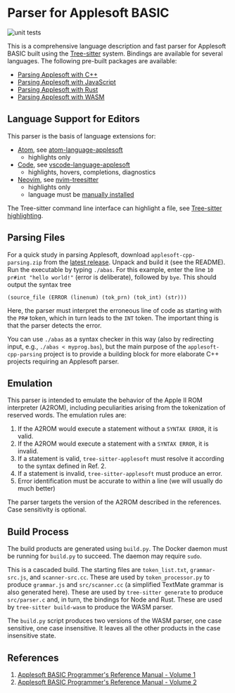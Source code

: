 Parser for Applesoft BASIC
==========================

![unit tests](https://github.com/dfgordon/tree-sitter-applesoft/actions/workflows/node.js.yml/badge.svg)

This is a comprehensive language description and fast parser for Applesoft BASIC built using the [Tree-sitter](https://tree-sitter.github.io/tree-sitter/) system.  Bindings are available for several languages.  The following pre-built packages are available:

* [Parsing Applesoft with C++](https://github.com/dfgordon/tree-sitter-applesoft/releases)
* [Parsing Applesoft with JavaScript](https://www.npmjs.com/package/tree-sitter-applesoft)
* [Parsing Applesoft with Rust](https://crates.io/crates/tree-sitter-applesoft)
* [Parsing Applesoft with WASM](https://github.com/dfgordon/tree-sitter-applesoft/releases)

Language Support for Editors
----------------------------

This parser is the basis of language extensions for:

* [Atom](https://atom.io), see [atom-language-applesoft](https://github.com/dfgordon/atom-language-applesoft)
    - highlights only
* [Code](https://code.visualstudio.com/), see [vscode-language-applesoft](https://github.com/dfgordon/vscode-language-applesoft)
    - highlights, hovers, completions, diagnostics
* [Neovim](https://neovim.io), see [nvim-treesitter](https://github.com/nvim-treesitter/nvim-treesitter)
    - highlights only
    - language must be [manually installed](https://github.com/nvim-treesitter/nvim-treesitter#advanced-setup)

The Tree-sitter command line interface can highlight a file, see [Tree-sitter highlighting](https://tree-sitter.github.io/tree-sitter/syntax-highlighting).

Parsing Files
-------------

For a quick study in parsing Applesoft, download `applesoft-cpp-parsing.zip` from the [latest release](https://github.com/dfgordon/tree-sitter-applesoft/releases).  Unpack and build it (see the README).  Run the executable by typing `./abas`.  For this example, enter the line `10 pr#int "hello world!"` (error is deliberate), followed by `bye`.  This should output the syntax tree
```
(source_file (ERROR (linenum) (tok_prn) (tok_int) (str)))
```
Here, the parser must interpret the erroneous line of code as starting with the `PR#` token, which in turn leads to the `INT` token.  The important thing is that the parser detects the error.

You can use `./abas` as a syntax checker in this way (also by redirecting input, e.g., `./abas < myprog.bas`), but the main purpose of the `applesoft-cpp-parsing` project is to provide a building block for more elaborate C++ projects requiring an Applesoft parser.

Emulation
---------

This parser is intended to emulate the behavior of the Apple II ROM interpreter (A2ROM), including peculiarities arising from the tokenization of reserved words.  The emulation rules are:

1. If the A2ROM would execute a statement without a `SYNTAX ERROR`, it is valid.
2. If the A2ROM would execute a statement with a `SYNTAX ERROR`, it is invalid.
3. If a statement is valid, `tree-sitter-applesoft` must resolve it according to the syntax defined in Ref. 2.
4. If a statement is invalid, `tree-sitter-applesoft` must produce an error.
5. Error identification must be accurate to within a line (we will usually do much better)

The parser targets the version of the A2ROM described in the references. Case sensitivity is optional.

Build Process
-------------

The build products are generated using `build.py`.  The Docker daemon must be running for `build.py` to succeed.  The daemon may require `sudo`.

This is a cascaded build.  The starting files are `token_list.txt`, `grammar-src.js`, and `scanner-src.cc`.  These are used by `token_processor.py` to produce `grammar.js` and `src/scanner.cc` (a simplified TextMate grammar is also generated here).  These are used by `tree-sitter generate` to produce `src/parser.c` and, in turn, the bindings for Node and Rust.  These are used by `tree-sitter build-wasm` to produce the WASM parser.

The `build.py` script produces two versions of the WASM parser, one case sensitive, one case insensitive.  It leaves all the other products in the case insensitive state.

References
-----------

1. [Applesoft BASIC Programmer's Reference Manual - Volume 1](https://www.apple.asimov.net/documentation/programming/basic/49163042-Apple-II-Applesoft-BASIC-Programmer-s-Reference-Manual-Volume-1.pdf)
2. [Applesoft BASIC Programmer's Reference Manual - Volume 2](https://www.apple.asimov.net/documentation/programming/basic/49163108-Apple-II-Applesoft-BASIC-Programmer-s-Reference-Manual-Volume-2.pdf)
